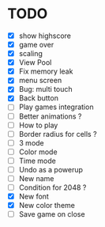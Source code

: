 # TODO
- [x] show highscore
- [x] game over
- [x] scaling
- [x] View Pool
- [x] Fix memory leak
- [x] menu screen
- [x] Bug: multi touch
- [x] Back button
- [ ] Play games integration
- [ ] Better animations ?
- [ ] How to play
- [ ] Border radius for cells ?
- [ ] 3 mode
- [ ] Color mode
- [ ] Time mode
- [ ] Undo as a powerup
- [ ] New name
- [ ] Condition for 2048 ?
- [x] New font
- [x] New color theme
- [ ] Save game on close
